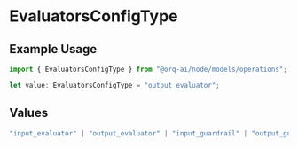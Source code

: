 # EvaluatorsConfigType

## Example Usage

```typescript
import { EvaluatorsConfigType } from "@orq-ai/node/models/operations";

let value: EvaluatorsConfigType = "output_evaluator";
```

## Values

```typescript
"input_evaluator" | "output_evaluator" | "input_guardrail" | "output_guardrail"
```